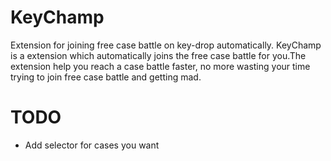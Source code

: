 # KeyChamp
 Extension for joining free case battle on key-drop automatically.
 KeyChamp is a extension which automatically joins the free case battle for you.The extension help you reach a case battle faster, no more wasting your time trying to join free case battle and getting mad.

# TODO
- Add selector for cases you want
